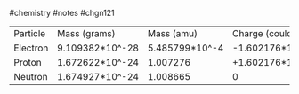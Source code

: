 #chemistry #notes #chgn121


|   |   |   |   |   |
|---|---|---|---|---|
|Particle|Mass (grams)|Mass (amu)|Charge (coulombs)|Charge(e)|
|Electron|9.109382*10^-28|5.485799*10^-4|-1.602176*10^-19|-1|
|Proton|1.672622*10^-24|1.007276|+1.602176*10^-19|1|
|Neutron|1.674927*10^-24|1.008665|0|0|




